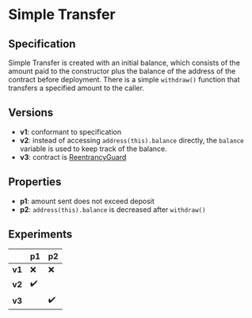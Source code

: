 # Simple Transfer

## Specification
Simple Transfer is created with an initial balance, which consists of the
amount paid to the constructor plus the balance of the address of the contract
before deployment. There is a simple `withdraw()` function that transfers a
specified amount to the caller.

## Versions
- **v1**: conformant to specification
- **v2**: instead of accessing `address(this).balance` directly, the `balance`
  variable is used to keep track of the balance. 
- **v3**: contract is [ReentrancyGuard](https://github.com/OpenZeppelin/openzeppelin-contracts/blob/v4.8.2/contracts/security/ReentrancyGuard.sol)


## Properties
- **p1**: amount sent does not exceed deposit
- **p2**: `address(this).balance` is decreased after `withdraw()`

## Experiments

|        | p1                 | p2                 |
| ------ | ------------------ | ------------------ |
| **v1** | :x:                | :x:                |
| **v2** | :heavy_check_mark: |                    |
| **v3** |                    | :heavy_check_mark: |
